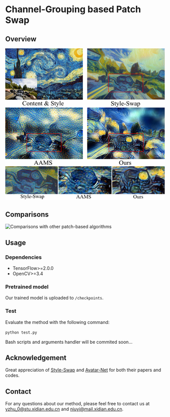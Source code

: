 # Channel-Grouping based Patch Swap 


## Overview
![Close-ups](https://github.com/fzy139/CGPS/blob/master/results/intro.png)

## Comparisons
![Comparisons with other patch-based algorithms](https://github.com/fzy139/CGPS/blob/master/results/comparisons.png)

## Usage
### Dependencies
* TensorFlow>=2.0.0
* OpenCV>=3.4
### Pretrained model
Our trained model is uploaded to `/checkpoints`.
### Test
Evaluate the method with the following command:

`python test.py`

Bash scripts and arguments handler will be commited soon...

## Acknowledgement
Great appreciation of [Style-Swap](https://arxiv.org/abs/1612.04337) and [Avatar-Net](https://arxiv.org/abs/1805.03857) for both their papers and codes.

## Contact
For any questions about our method, please feel free to contact us at yzhu_0@stu.xidian.edu.cn and niuyi@mail.xidian.edu.cn.
